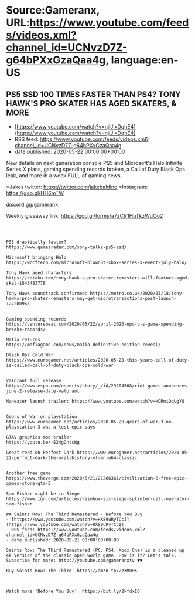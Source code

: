 # Source:Gameranx, URL:https://www.youtube.com/feeds/videos.xml?channel_id=UCNvzD7Z-g64bPXxGzaQaa4g, language:en-US

## PS5 SSD 100 TIMES FASTER THAN PS4? TONY HAWK'S PRO SKATER HAS AGED SKATERS, & MORE
 - [https://www.youtube.com/watch?v=njIJIxDqhE4](https://www.youtube.com/watch?v=njIJIxDqhE4)
 - RSS feed: https://www.youtube.com/feeds/videos.xml?channel_id=UCNvzD7Z-g64bPXxGzaQaa4g
 - date published: 2020-05-22 00:00:00+00:00

New details on next generation console PS5 and Microsoft's Halo Infinite Series X plans, gaming spending records broken, a Call of Duty Black Ops leak, and more in a week FULL of gaming news.

*Jakes twitter: https://twitter.com/jakebaldino 
*Instagram: https://goo.gl/HH6mTW 

 discord.gg/gameranx 

 Weekly giveaway link: https://goo.gl/forms/a7zCtr1HuTkzWuOo2 



 ~~~~STORIES~~~~



PS5 drastically faster?
https://www.gamesradar.com/sony-talks-ps5-ssd/

Microsoft bringing Halo
https://wccftech.com/microsoft-blowout-xbox-series-x-event-july-halo/

Tony Hawk aged characters
https://kotaku.com/tony-hawk-s-pro-skater-remasters-will-feature-aged-skat-1843483778

Tony Hawk soundtrack confirmed: https://metro.co.uk/2020/05/18/tony-hawks-pro-skater-remasters-may-get-microtransactions-post-launch-12720096/


Gaming spending records
https://venturebeat.com/2020/05/22/april-2020-npd-u-s-game-spending-breaks-records/

Mafia returns
https://mafiagame.com/news/mafia-definitive-edition-reveal/

Black Ops Cold War
https://www.eurogamer.net/articles/2020-05-20-this-years-call-of-duty-is-called-call-of-duty-black-ops-cold-war


Valorant full release
https://www.espn.com/esports/story/_/id/29204568/riot-games-announces-june-2-release-date-valorant

Maneater launch trailer: https://www.youtube.com/watch?v=HCRmiOqUgYQ


Gears of War on playstation
https://www.eurogamer.net/articles/2020-05-20-gears-of-war-3-on-playstation-3-was-a-test-epic-says

GTAV graphics mod trailer
https://youtu.be/-S24gQntcWg

Great read on Perfect Dark https://www.eurogamer.net/articles/2020-05-22-perfect-dark-the-oral-history-of-an-n64-classic


Another free game 
https://www.theverge.com/2020/5/21/21266361/civilization-6-free-epic-games-store-gta-5

Sam Fisher might be in Siege
https://www.ign.com/articles/rainbow-six-siege-splinter-cell-operator-sam-fisher

## Saints Row: The Third Remastered - Before You Buy
 - [https://www.youtube.com/watch?v=HX89uRyTCcI](https://www.youtube.com/watch?v=HX89uRyTCcI)
 - RSS feed: https://www.youtube.com/feeds/videos.xml?channel_id=UCNvzD7Z-g64bPXxGzaQaa4g
 - date published: 2020-05-21 00:00:00+00:00

Saints Row: The Third Remastered (PC, PS4, Xbox One) is a cleaned up 4k version of the classic open world game. How is it? Let's talk.
Subscribe for more: http://youtube.com/gameranxtv ▼▼

Buy Saints Row: The Third- https://amzn.to/2zXMOHK



Watch more 'Before You Buy': https://bit.ly/2kfdxI6

